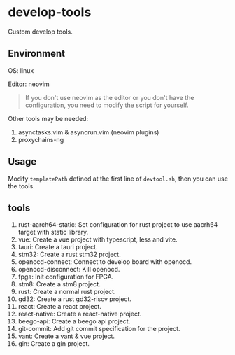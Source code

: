 # develop-tools

Custom develop tools.

## Environment

OS: linux

Editor: neovim

> If you don't use neovim as the editor or you don't have the configuration, you need to modify the script for yourself.

Other tools may be needed:

1. asynctasks.vim & asyncrun.vim (neovim plugins)
2. proxychains-ng

## Usage

Modify `templatePath` defined at the first line of `devtool.sh`, then you can use the tools.

## tools

1.  rust-aarch64-static: Set configuration for rust project to use aacrh64 target with static library.
2.  vue: Create a vue project with typescript, less and vite.
3.  tauri: Create a tauri project.
4.  stm32: Create a rust stm32 project.
5.  openocd-connect: Connect to develop board with openocd.
6.  openocd-disconnect: Kill openocd.
7.  fpga: Init configuration for FPGA.
8.  stm8: Create a stm8 project.
9.  rust: Create a normal rust project.
10. gd32: Create a rust gd32-riscv project.
11. react: Create a react project.
12. react-native: Create a react-native project.
13. beego-api: Create a beego api project.
14. git-commit: Add git commit specification for the project.
15. vant: Create a vant & vue project.
16. gin: Create a gin project.
